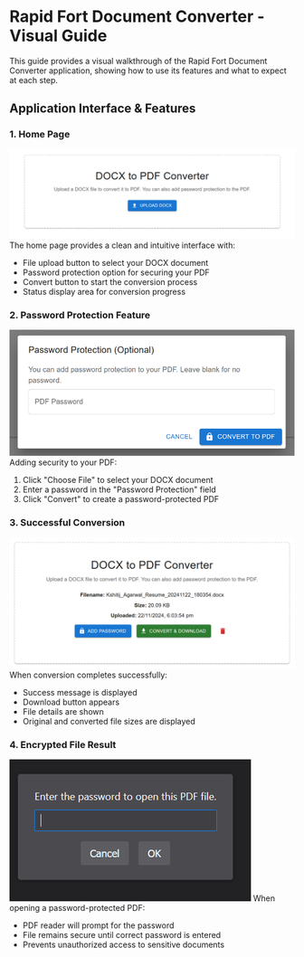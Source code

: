 # Rapid Fort Document Converter - Visual Guide

This guide provides a visual walkthrough of the Rapid Fort Document Converter application, showing how to use its features and what to expect at each step.

## Application Interface & Features

### 1. Home Page
![Home Page](screenshots/home-page.png)
The home page provides a clean and intuitive interface with:
- File upload button to select your DOCX document
- Password protection option for securing your PDF
- Convert button to start the conversion process
- Status display area for conversion progress

### 2. Password Protection Feature
![Password Protection](screenshots/password-protection-feature.png)
Adding security to your PDF:
1. Click "Choose File" to select your DOCX document
2. Enter a password in the "Password Protection" field
3. Click "Convert" to create a password-protected PDF

### 3. Successful Conversion
![Successful Conversion](screenshots/successfull-conversion.png)
When conversion completes successfully:
- Success message is displayed
- Download button appears
- File details are shown
- Original and converted file sizes are displayed

### 4. Encrypted File Result
![Encrypted File](screenshots/encrypted-file.png)
When opening a password-protected PDF:
- PDF reader will prompt for the password
- File remains secure until correct password is entered
- Prevents unauthorized access to sensitive documents

